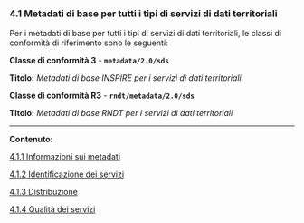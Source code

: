 ### 4.1 Metadati di base per tutti i tipi di servizi di dati territoriali

Per i metadati di base per tutti i tipi di servizi di dati territoriali, le classi di conformità di riferimento sono le seguenti:

**Classe di conformità 3** - **```metadata/2.0/sds```**

**Titolo:** _Metadati di base INSPIRE per i servizi di dati territoriali_

**Classe di conformità R3** - **```rndt/metadata/2.0/sds```**

**Titolo:** _Metadati di base RNDT per i servizi di dati territoriali_

---


**Contenuto:**

[4.1.1 Informazioni sui metadati](metadata.md)

[4.1.2 Identificazione dei servizi](identification.md)

[4.1.3 Distribuzione](distribution.md)

[4.1.4 Qualità dei servizi](quality.md)
